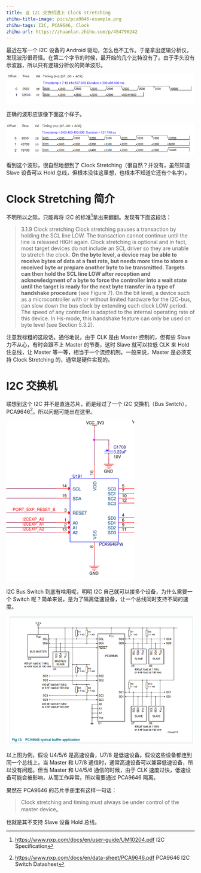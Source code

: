 ```yaml
---
title: 当 I2C 交换机遇上 Clock stretching
zhihu-title-image: pics/pca9646-example.png
zhihu-tags: I2C, PCA9646, Clock
zhihu-url: https://zhuanlan.zhihu.com/p/454790242
---
```



最近在写一个 I2C 设备的 Android 驱动，怎么也不工作。于是拿出逻辑分析仪，发现波形很奇怪。在第二个字节的时候，最开始的几个比特没有了。由于手头没有示波器，所以只有逻辑分析仪的简单波形。

![奇怪的 I2C 波形](pics/i2c-clock-stretching-error.png)

正确的波形应该像下面这个样子。

![正确的 I2C 波形](pics/i2c-clock-stretching-ok.png)

看到这个波形，很自然地想到了 Clock Stretching（很自然？并没有，虽然知道 Slave 设备可以 Hold 总线，但根本没往这里想，也根本不知道它还有个名字）。

# Clock Stretching 简介

不明所以之际，只能再将 I2C 的标准[^2]拿出来翻翻。发现有下面这段话：

> 3.1.9 Clock stretching
Clock stretching pauses a transaction by holding the SCL line LOW. The transaction
cannot continue until the line is released HIGH again. Clock stretching is optional and in
fact, most target devices do not include an SCL driver so they are unable to stretch the
clock.
**On the byte level, a device may be able to receive bytes of data at a fast rate, but needs
more time to store a received byte or prepare another byte to be transmitted. Targets can
then hold the SCL line LOW after reception and acknowledgment of a byte to force the
controller into a wait state until the target is ready for the next byte transfer in a type of
handshake procedure** (see Figure 7).
On the bit level, a device such as a microcontroller with or without limited hardware for
the I2C-bus, can slow down the bus clock by extending each clock LOW period. The
speed of any controller is adapted to the internal operating rate of this device.
In Hs-mode, this handshake feature can only be used on byte level (see Section 5.3.2).

注意我标粗的这段话。通俗地说，由于 CLK 是由 Master 控制的，但有些 Slave 力不从心，有时会跟不上 Master 的节奏，这时 Slave 就可以拉低 CLK 来 Hold 住总线，让 Master 等一等，相当于一个流控机制。一般来说，Master 是必须支持 Clock Stretching 的，通常是硬件实现的。


# I2C 交换机

联想到这个 I2C 并不是直连芯片，而是经过了一个 I2C 交换机（Bus Switch），PCA9646[^1]。所以问题可能出在这里。

![PCA9646 原理图，来自 NXP iMX 8QXP 开发板官方文档](pics/pca9646-schematic.png)

I2C Bus Switch 到底有啥用呢，明明 I2C 自己就可以接多个设备，为什么需要一个 Switch 呢？简单来说，是为了隔离低速设备，让一个总线同时支持不同的速度。

![PCA9646 应用，图片来自 PCA9646 数据手册](pics/pca9646-example.png)

以上图为例，假设 U4/5/6 是高速设备，U7/8 是低速设备。假设这些设备都连到同一个总线上，当 Master 和 U7/8 通信时，通常高速设备可以兼容低速设备，所以没有问题。但当 Master 和 U4/5/6 通信的时候，由于 CLK 速度过快，低速设备可能会被影响，从而工作异常。所以需要通过 PCA9646 隔离。


果然在 PCA9646 的芯片手册里有这样一句话：

> Clock stretching and timing must always be under control of the master device。

也就是其不支持 Slave 设备 Hold 总线。

[^1]: https://www.nxp.com/docs/en/data-sheet/PCA9646.pdf PCA9646 I2C Switch Datasheet
[^2]: https://www.nxp.com/docs/en/user-guide/UM10204.pdf I2C Specification

